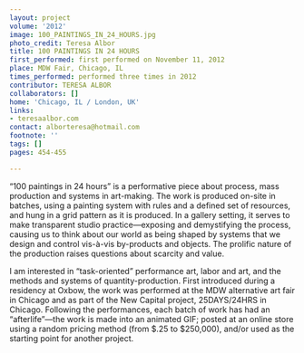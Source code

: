 ```yaml
---
layout: project
volume: '2012'
image: 100_PAINTINGS_IN_24_HOURS.jpg
photo_credit: Teresa Albor
title: 100 PAINTINGS IN 24 HOURS
first_performed: first performed on November 11, 2012
place: MDW Fair, Chicago, IL
times_performed: performed three times in 2012
contributor: TERESA ALBOR
collaborators: []
home: 'Chicago, IL / London, UK'
links:
- teresaalbor.com
contact: alborteresa@hotmail.com
footnote: ''
tags: []
pages: 454-455

---
```


“100 paintings in 24 hours” is a performative piece about process, mass production and systems in art-making. The work is produced on-site in batches, using a painting system with rules and a defined set of resources, and hung in a grid pattern as it is produced. In a gallery setting, it serves to make transparent studio practice—exposing and demystifying the process, causing us to think about our world as being shaped by systems that we design and control vis-à-vis by-products and objects. The prolific nature of the production raises questions about scarcity and value.

I am interested in “task-oriented” performance art, labor and art, and the methods and systems of quantity-production. First introduced during a residency at Oxbow, the work was performed at the MDW alternative art fair in Chicago and as part of the New Capital project, 25DAYS/24HRS in Chicago. Following the performances, each batch of work has had an “afterlife”—the work is made into an animated GIF; posted at an online store using a random pricing method (from $.25 to $250,000), and/or used as the starting point for another project.
